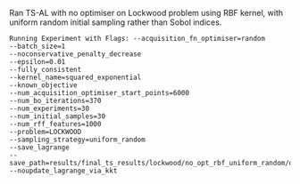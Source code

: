 Ran TS-AL with no optimiser on Lockwood problem using RBF kernel, with uniform random initial sampling rather
than Sobol indices.

``` 
Running Experiment with Flags: --acquisition_fn_optimiser=random
--batch_size=1
--noconservative_penalty_decrease
--epsilon=0.01
--fully_consistent
--kernel_name=squared_exponential
--known_objective
--num_acquisition_optimiser_start_points=6000
--num_bo_iterations=370
--num_experiments=30
--num_initial_samples=30
--num_rff_features=1000
--problem=LOCKWOOD
--sampling_strategy=uniform_random
--save_lagrange
--save_path=results/final_ts_results/lockwood/no_opt_rbf_uniform_random/data/run_
--noupdate_lagrange_via_kkt
```